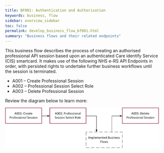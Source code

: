 ```yaml
---
title: BF001: Authentication and Authorisation
keywords: business, flow
sidebar: overview_sidebar
toc: false
permalink: develop_business_flow_bf001.html
summary: "Business flows and their related endpoints"
---
```


This business flow describes the process of creating an authorised professional API session based upon an authenticated Care identify Service (CIS) smartcard. It makes use of the following NHS e-RS API Endpoints in order, with persisted rights to undertake further business workflows until the session is terminated.

* A001 – Create Professional Session
* A002 – Professional Session Select Role
* A003 – Delete Professional Session

Review the diagram below to learn more:

![BF001: Authentication and Authorisation](images/develop/BF001-Auth.jpg)
